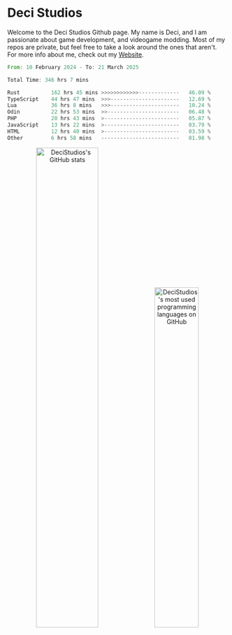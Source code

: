 # Deci Studios
Welcome to the Deci Studios Github page. My name is Deci, and I am passionate about game development, and videogame modding. Most of my repos are private, but feel free to take a look around the ones that aren't.
For more info about me, check out my <a href="https://decidev.co.uk" target="_blank">Website</a>.
<!--START_SECTION:waka-->

```rust
From: 10 February 2024 - To: 21 March 2025

Total Time: 346 hrs 7 mins

Rust          162 hrs 45 mins >>>>>>>>>>>>-------------   46.09 %
TypeScript    44 hrs 47 mins  >>>----------------------   12.69 %
Lua           36 hrs 8 mins   >>>----------------------   10.24 %
Odin          22 hrs 53 mins  >>-----------------------   06.48 %
PHP           20 hrs 43 mins  >------------------------   05.87 %
JavaScript    13 hrs 22 mins  >------------------------   03.79 %
HTML          12 hrs 40 mins  >------------------------   03.59 %
Other         6 hrs 58 mins   -------------------------   01.98 %
```

<!--END_SECTION:waka-->
<p align="center">
  <a href="https://github.com/anuraghazra/github-readme-stats" target="_blank"><img src="https://github-readme-stats.vercel.app/api?username=decistudios&show_icons=true&count_private=true&theme=omni&hide_border=true" alt="DeciStudios's GitHub stats" width="53.1%" /></a>
  <a href="https://github.com/anuraghazra/github-readme-stats" target="_blank"><img width="44.7%" src="https://github-readme-stats.vercel.app/api/top-langs/?username=decistudios&theme=omni&layout=compact&hide_border=true&langs_count=6" alt="DeciStudios's most used programming languages on GitHub" /></a>
</p>



